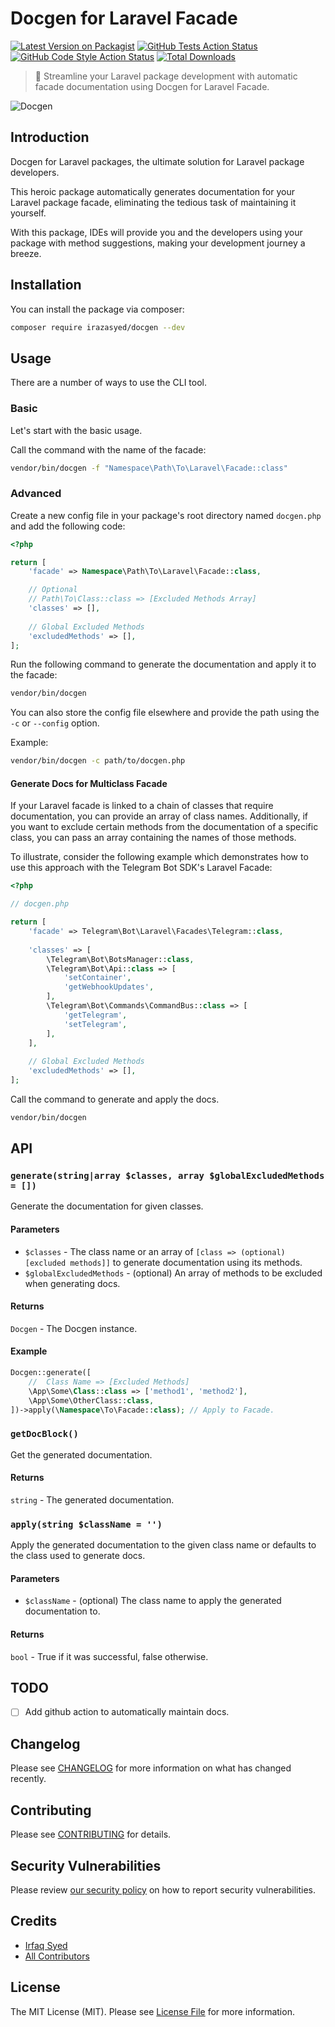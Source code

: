# Docgen for Laravel Facade

[![Latest Version on Packagist](https://img.shields.io/packagist/v/irazasyed/docgen.svg?style=flat-square)](https://packagist.org/packages/irazasyed/docgen)
[![GitHub Tests Action Status](https://img.shields.io/github/actions/workflow/status/irazasyed/docgen/ci.yml?branch=main&label=tests&style=flat-square)](https://github.com/irazasyed/docgen/actions?query=workflow%3Aci+branch%3Amain)
[![GitHub Code Style Action Status](https://img.shields.io/github/actions/workflow/status/irazasyed/docgen/code-style.yml?branch=main&label=code%20style&style=flat-square)](https://github.com/irazasyed/docgen/actions?query=workflow%3A"Code+Style"+branch%3Amain)
[![Total Downloads](https://img.shields.io/packagist/dt/irazasyed/docgen.svg?style=flat-square)](https://packagist.org/packages/irazasyed/docgen)

> 📖 Streamline your Laravel package development with automatic facade documentation using Docgen for Laravel Facade.

![Docgen](https://user-images.githubusercontent.com/1915268/225490242-13903347-b8a7-40ea-897b-0a5429208cbb.jpg)

## Introduction

Docgen for Laravel packages, the ultimate solution for Laravel package developers.

This heroic package automatically generates documentation for your Laravel package facade, eliminating the tedious task of maintaining it yourself.

With this package, IDEs will provide you and the developers using your package with method suggestions, making your development journey a breeze.

## Installation

You can install the package via composer:

```bash
composer require irazasyed/docgen --dev
```

## Usage

There are a number of ways to use the CLI tool.

### Basic

Let's start with the basic usage.

Call the command with the name of the facade:

```bash
vendor/bin/docgen -f "Namespace\Path\To\Laravel\Facade::class"
```

### Advanced

Create a new config file in your package's root directory named `docgen.php` and add the following code:

```php
<?php

return [
    'facade' => Namespace\Path\To\Laravel\Facade::class,

    // Optional
    // Path\To\Class::class => [Excluded Methods Array]
    'classes' => [],
    
    // Global Excluded Methods
    'excludedMethods' => [],
];
```

Run the following command to generate the documentation and apply it to the facade:

```bash
vendor/bin/docgen
```

You can also store the config file elsewhere and provide the path using the `-c` or `--config` option.

Example:

```bash
vendor/bin/docgen -c path/to/docgen.php
```
#### Generate Docs for Multiclass Facade

If your Laravel facade is linked to a chain of classes that require documentation, you can provide an array of class names. Additionally, if you want to exclude certain methods from the documentation of a specific class, you can pass an array containing the names of those methods.

To illustrate, consider the following example which demonstrates how to use this approach with the Telegram Bot SDK's Laravel Facade:

```php
<?php

// docgen.php

return [
    'facade' => Telegram\Bot\Laravel\Facades\Telegram::class,
    
    'classes' => [
        \Telegram\Bot\BotsManager::class,
        \Telegram\Bot\Api::class => [
            'setContainer',
            'getWebhookUpdates',
        ],
        \Telegram\Bot\Commands\CommandBus::class => [
            'getTelegram',
            'setTelegram',
        ],
    ],
    
    // Global Excluded Methods
    'excludedMethods' => [],
];
```

Call the command to generate and apply the docs.

```bash
vendor/bin/docgen
```

## API

### `generate(string|array $classes, array $globalExcludedMethods = [])`

Generate the documentation for given classes.

#### Parameters

- `$classes` - The class name or an array of `[class => (optional) [excluded methods]]` to generate documentation using its methods.
- `$globalExcludedMethods` - (optional) An array of methods to be excluded when generating docs.

#### Returns

`Docgen` - The Docgen instance.

#### Example

```php
Docgen::generate([
    //  Class Name => [Excluded Methods]
    \App\Some\Class::class => ['method1', 'method2'],
    \App\Some\OtherClass::class,
])->apply(\Namespace\To\Facade::class); // Apply to Facade.
```

### `getDocBlock()`

Get the generated documentation.

#### Returns

`string` - The generated documentation.

### `apply(string $className = '')`

Apply the generated documentation to the given class name or defaults to the class used to generate docs.

#### Parameters

- `$className` - (optional) The class name to apply the generated documentation to.

#### Returns

`bool` - True if it was successful, false otherwise.

## TODO

- [ ] Add github action to automatically maintain docs.

## Changelog

Please see [CHANGELOG](CHANGELOG.md) for more information on what has changed recently.

## Contributing

Please see [CONTRIBUTING](CONTRIBUTING.md) for details.

## Security Vulnerabilities

Please review [our security policy](../../security/policy) on how to report security vulnerabilities.

## Credits

- [Irfaq Syed](https://github.com/irazasyed)
- [All Contributors](../../contributors)

## License

The MIT License (MIT). Please see [License File](LICENSE.md) for more information.
